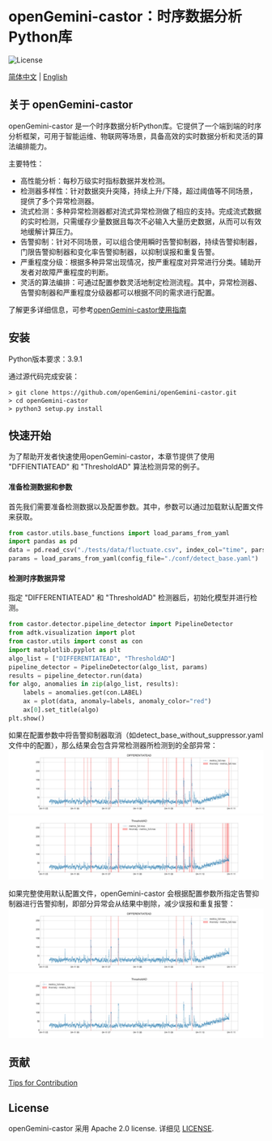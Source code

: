 # openGemini-castor：时序数据分析Python库
![License](https://img.shields.io/badge/license-Apache2.0-green) 

[简体中文]() | [English](README.md)

## 关于 openGemini-castor
openGemini-castor 是一个时序数据分析Python库。它提供了一个端到端的时序分析框架，可用于智能运维、物联网等场景，具备高效的实时数据分析和灵活的算法编排能力。

主要特性：
* 高性能分析：每秒万级实时指标数据并发检测。
* 检测器多样性：针对数据突升突降，持续上升/下降，超过阈值等不同场景，提供了多个异常检测器。
* 流式检测：多种异常检测器都对流式异常检测做了相应的支持。完成流式数据的实时检测，只需缓存少量数据且每次不必输入大量历史数据，从而可以有效地缓解计算压力。
* 告警抑制：针对不同场景，可以组合使用瞬时告警抑制器，持续告警抑制器，门限告警抑制器和变化率告警抑制器，以抑制误报和重复告警。
* 严重程度分级：根据多种异常出现情况，按严重程度对异常进行分类。辅助开发者对故障严重程度的判断。
* 灵活的算法编排：可通过配置参数灵活地制定检测流程。其中，异常检测器、告警抑制器和严重程度分级器都可以根据不同的需求进行配置。

了解更多详细信息，可参考[openGemini-castor使用指南](https://github.com/openGemini/community/blob/main/openGemini-castor_user_manual.md)
## 安装
Python版本要求：3.9.1

通过源代码完成安装：
```shell
> git clone https://github.com/openGemini/openGemini-castor.git
> cd openGemini-castor
> python3 setup.py install
```

## 快速开始
为了帮助开发者快速使用openGemini-castor，本章节提供了使用 "DFFIENTIATEAD" 和 "ThresholdAD" 算法检测异常的例子。

#### 准备检测数据和参数
首先我们需要准备检测数据以及配置参数。其中，参数可以通过加载默认配置文件来获取。
```python
from castor.utils.base_functions import load_params_from_yaml
import pandas as pd
data = pd.read_csv("./tests/data/fluctuate.csv", index_col="time", parse_dates=True)
params = load_params_from_yaml(config_file="./conf/detect_base.yaml")
```

#### 检测时序数据异常

指定 "DIFFERENTIATEAD" 和 "ThresholdAD" 检测器后，初始化模型并进行检测。

```python
from castor.detector.pipeline_detector import PipelineDetector
from adtk.visualization import plot
from castor.utils import const as con
import matplotlib.pyplot as plt
algo_list = ["DIFFERENTIATEAD", "ThresholdAD"]
pipeline_detector = PipelineDetector(algo_list, params)
results = pipeline_detector.run(data)
for algo, anomalies in zip(algo_list, results):
    labels = anomalies.get(con.LABEL)
    ax = plot(data, anomaly=labels, anomaly_color="red")
    ax[0].set_title(algo)
plt.show()
```
如果在配置参数中将告警抑制器取消（如detect_base_without_suppressor.yaml文件中的配置），那么结果会包含异常检测器所检测到的全部异常：
<img src="./docs/_figure/DIFFERENTIATEAD_without_suppressor.jpg" />
<img src="./docs/_figure/ThresholdAD_without_suppressor.jpg" />

如果完整使用默认配置文件，openGemini-castor 会根据配置参数所指定告警抑制器进行告警抑制，即部分异常会从结果中剔除，减少误报和重复报警：
<img src="./docs/_figure/DIFFERENTIATEAD.jpg" />
<img src="./docs/_figure/ThresholdAD.jpg" />


## 贡献
[Tips for Contribution](https://github.com/openGemini/openGemini/blob/main/CONTRIBUTION_CN.md)

## License
openGemini-castor 采用 Apache 2.0 license. 详细见 [LICENSE](https://github.com/openGemini/openGemini-castor/blob/main/LICENSE).




